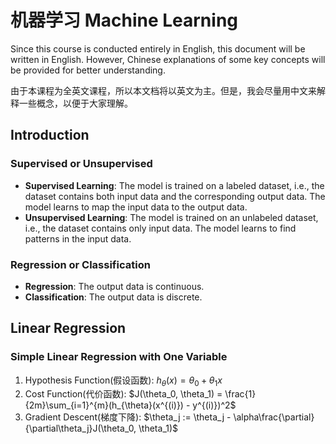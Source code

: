 # 机器学习 Machine Learning

Since this course is conducted entirely in English, this document will be written in English. However, Chinese explanations of some key concepts will be provided for better understanding.

由于本课程为全英文课程，所以本文档将以英文为主。但是，我会尽量用中文来解释一些概念，以便于大家理解。

## Introduction

### Supervised or Unsupervised

- **Supervised Learning**: The model is trained on a labeled dataset, i.e., the dataset contains both input data and the corresponding output data. The model learns to map the input data to the output data.
- **Unsupervised Learning**: The model is trained on an unlabeled dataset, i.e., the dataset contains only input data. The model learns to find patterns in the input data.

### Regression or Classification

- **Regression**: The output data is continuous.
- **Classification**: The output data is discrete.

## Linear Regression

### Simple Linear Regression with One Variable

1. Hypothesis Function(假设函数): $h_{\theta}(x) = \theta_0 + \theta_1x$
2. Cost Function(代价函数): $J(\theta_0, \theta_1) = \frac{1}{2m}\sum_{i=1}^{m}(h_{\theta}(x^{(i)}) - y^{(i)})^2$
3. Gradient Descent(梯度下降): $\theta_j := \theta_j - \alpha\frac{\partial}{\partial\theta_j}J(\theta_0, \theta_1)$